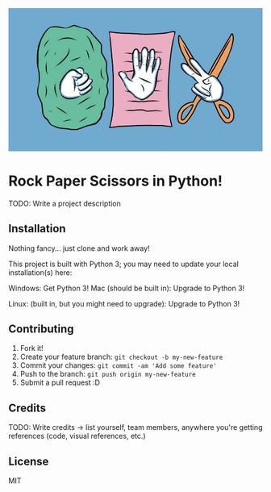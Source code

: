 ![alt text](rock-paper-scissors-reference.jpg)

# Rock Paper Scissors in Python!

TODO: Write a project description

## Installation

Nothing fancy... just clone and work away! 

This project is built with Python 3; you may need to update your local installation(s) here:

Windows: Get Python 3!
Mac (should be built in): Upgrade to Python 3!


Linux: (built in, but you might need to upgrade): Upgrade to Python 3!


## Contributing

1. Fork it!
2. Create your feature branch: `git checkout -b my-new-feature`
3. Commit your changes: `git commit -am 'Add some feature'`
4. Push to the branch: `git push origin my-new-feature`
5. Submit a pull request :D


## Credits

TODO: Write credits -> list yourself, team members, anywhere you're getting references (code, visual references, etc.)

## License

MIT